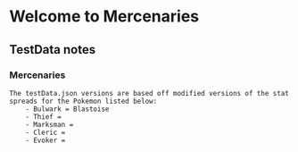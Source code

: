 # Welcome to Mercenaries

## TestData notes

### Mercenaries
    The testData.json versions are based off modified versions of the stat spreads for the Pokemon listed below:
        - Bulwark = Blastoise
        - Thief = 
        - Marksman = 
        - Cleric = 
        - Evoker = 